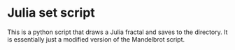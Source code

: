 # Julia set script
This is a python script that draws a Julia fractal and saves to the directory.
It is essentially just a modified version of the Mandelbrot script.

